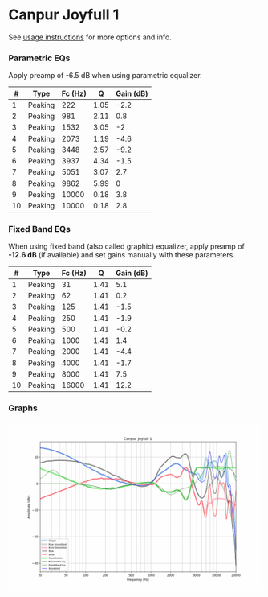 # Canpur Joyfull 1
See [usage instructions](https://github.com/jaakkopasanen/AutoEq#usage) for more options and info.

### Parametric EQs
Apply preamp of -6.5 dB when using parametric equalizer.

|   # | Type    |   Fc (Hz) |    Q |   Gain (dB) |
|-----|---------|-----------|------|-------------|
|   1 | Peaking |       222 | 1.05 |        -2.2 |
|   2 | Peaking |       981 | 2.11 |         0.8 |
|   3 | Peaking |      1532 | 3.05 |        -2   |
|   4 | Peaking |      2073 | 1.19 |        -4.6 |
|   5 | Peaking |      3448 | 2.57 |        -9.2 |
|   6 | Peaking |      3937 | 4.34 |        -1.5 |
|   7 | Peaking |      5051 | 3.07 |         2.7 |
|   8 | Peaking |      9862 | 5.99 |         0   |
|   9 | Peaking |     10000 | 0.18 |         3.8 |
|  10 | Peaking |     10000 | 0.18 |         2.8 |

### Fixed Band EQs
When using fixed band (also called graphic) equalizer, apply preamp of **-12.6 dB** (if available) and set gains manually with these parameters.

|   # | Type    |   Fc (Hz) |    Q |   Gain (dB) |
|-----|---------|-----------|------|-------------|
|   1 | Peaking |        31 | 1.41 |         5.1 |
|   2 | Peaking |        62 | 1.41 |         0.2 |
|   3 | Peaking |       125 | 1.41 |        -1.5 |
|   4 | Peaking |       250 | 1.41 |        -1.9 |
|   5 | Peaking |       500 | 1.41 |        -0.2 |
|   6 | Peaking |      1000 | 1.41 |         1.4 |
|   7 | Peaking |      2000 | 1.41 |        -4.4 |
|   8 | Peaking |      4000 | 1.41 |        -1.7 |
|   9 | Peaking |      8000 | 1.41 |         7.5 |
|  10 | Peaking |     16000 | 1.41 |        12.2 |

### Graphs
![](./Canpur%20Joyfull%201.png)
